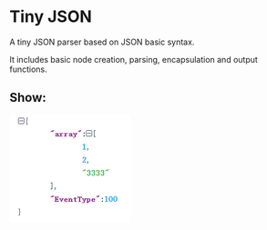 # Tiny JSON

A tiny JSON parser based on JSON basic syntax.

It includes basic node creation, parsing, encapsulation and output functions.

## Show:


![d2](https://raw.githubusercontent.com/xavierfrankland/PicRepo/master/d2.png)

